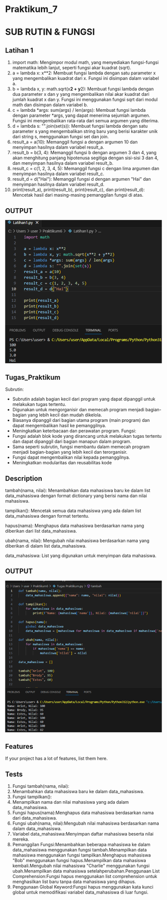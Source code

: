 # Praktikum_7
# SUB RUTIN & FUNGSI

## Latihan 1

1. import math: Mengimpor modul math, yang menyediakan fungsi-fungsi matematika lebih lanjut, seperti fungsi akar kuadrat (sqrt).
2. a = lambda x: x**2: Membuat fungsi lambda dengan satu parameter x yang mengembalikan kuadrat dari x. Fungsi ini disimpan dalam variabel a.
3. b = lambda x, y: math.sqrt(x**2 + y**2): Membuat fungsi lambda dengan dua parameter x dan y yang mengembalikan nilai akar kuadrat dari jumlah kuadrat x dan y. Fungsi ini menggunakan fungsi sqrt dari modul math dan disimpan dalam variabel b.
4. c = lambda *args: sum(args) / len(args): Membuat fungsi lambda dengan parameter *args, yang dapat menerima sejumlah argumen. Fungsi ini mengembalikan rata-rata dari semua argumen yang diterima.
5. d = lambda s: "".join(set(s)): Membuat fungsi lambda dengan satu parameter s yang mengembalikan string baru yang berisi karakter unik dari string s, menggunakan fungsi set dan join.
6. result_a = a(10): Memanggil fungsi a dengan argumen 10 dan menyimpan hasilnya dalam variabel result_a.
7. result_b = b(3, 4): Memanggil fungsi b dengan argumen 3 dan 4, yang akan menghitung panjang hipotenusa segitiga dengan sisi-sisi 3 dan 4, dan menyimpan hasilnya dalam variabel result_b.
8. result_c = c(1, 2, 3, 4, 5): Memanggil fungsi c dengan lima argumen dan menyimpan hasilnya dalam variabel result_c.
9. result_d = d("Hai"): Memanggil fungsi d dengan argumen "Hai" dan menyimpan hasilnya dalam variabel result_d.
10. print(result_a), print(result_b), print(result_c), dan print(result_d): Mencetak hasil dari masing-masing pemanggilan fungsi di atas.

## OUTPUT
![Screenshot (260)](Praktikum6/Latihan1.png)

## Tugas_Praktikum 
Subrutin:
- Subrutin adalah bagian kecil dari program yang dapat dipanggil untuk melakukan tugas tertentu.
- Digunakan untuk mengorganisir dan memecah program menjadi bagian-bagian yang lebih kecil dan mudah dikelola.
- Biasanya dipanggil dari bagian utama program (main program) dan dapat mengembalikan hasil ke pemanggilnya.
- Meningkatkan keterbacaan dan perawatan program.
Fungsi:
- Fungsi adalah blok kode yang dirancang untuk melakukan tugas tertentu dan dapat dipanggil dari bagian manapun dalam program.
- Sama seperti subrutin, fungsi membantu dalam memecah program menjadi bagian-bagian yang lebih kecil dan terorganisir.
- Fungsi dapat mengembalikan nilai kepada pemanggilnya.
- Meningkatkan modularitas dan reusabilitas kode

## Description
tambah(nama, nilai): Menambahkan data mahasiswa baru ke dalam list data_mahasiswa dengan format dictionary yang berisi nama dan nilai mahasiswa.

tampilkan(): Mencetak semua data mahasiswa yang ada dalam list data_mahasiswa dengan format tertentu.

hapus(nama): Menghapus data mahasiswa berdasarkan nama yang diberikan dari list data_mahasiswa.

ubah(nama, nilai): Mengubah nilai mahasiswa berdasarkan nama yang diberikan di dalam list data_mahasiswa.

data_mahasiswa: List yang digunakan untuk menyimpan data mahasiswa.

## OUTPUT
![Screenshot (260)](Praktikum6/Tugas_Praktikum.png)
## Features

If your project has a lot of features, list them here.

## Tests
1. Fungsi tambah(nama, nilai):
2. Menambahkan data mahasiswa baru ke dalam data_mahasiswa.
3. Fungsi tampilkan():
3. Menampilkan nama dan nilai mahasiswa yang ada dalam data_mahasiswa.
4. Fungsi hapus(nama):Menghapus data mahasiswa berdasarkan nama dari data_mahasiswa.
5. Fungsi ubah(nama, nilai):Mengubah nilai mahasiswa berdasarkan nama dalam data_mahasiswa.
6. Variabel data_mahasiswa:Menyimpan daftar mahasiswa beserta nilai mereka.
7. Pemanggilan Fungsi:Menambahkan beberapa mahasiswa ke dalam data_mahasiswa menggunakan fungsi tambah.Menampilkan data mahasiswa menggunakan fungsi tampilkan.Menghapus        mahasiswa "Bob" menggunakan fungsi hapus.Menampilkan data mahasiswa kembali.Mengubah nilai mahasiswa "Charlie" menggunakan fungsi ubah.Menampilkan data mahasiswa            setelahperubahan.Penggunaan List Comprehension:Fungsi hapus menggunakan list comprehension untuk menghasilkan list baru tanpa data mahasiswa yang dihapus.
8. Penggunaan Global Keyword:Fungsi hapus menggunakan kata kunci global untuk memodifikasi variabel data_mahasiswa di luar fungsi.
